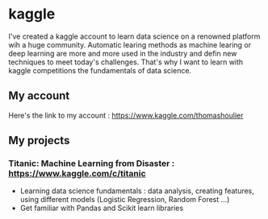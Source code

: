 # kaggle
I've created a kaggle account to learn data science on a renowned platform wih a huge community. Automatic learing methods as machine learing or deep learning are more and more used in the industry and defin new techniques to meet today's challenges. That's why I want to learn with kaggle competitions the fundamentals of data science.

## My account
Here's the link to my account : https://www.kaggle.com/thomashoulier

## My projects

### Titanic: Machine Learning from Disaster : https://www.kaggle.com/c/titanic
- Learning data science fundamentals : data analysis, creating features, using different models (Logistic Regression, Random Forest ...)
- Get familiar with Pandas and Scikit learn libraries

